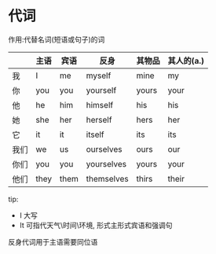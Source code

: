 # 代词
作用:代替名词(短语或句子)的词

|     | 主语   | 宾语   | 反身         | 其物品   | 其人的(a.) |
| --- | ---- | ---- | ---------- | ----- | ------- |
| 我   | I    | me   | myself     | mine  | my      |
| 你   | you  | you  | yourself   | yours | your    |
| 他   | he   | him  | himself    | his   | his     |
| 她   | she  | her  | herself    | hers  | her     |
| 它   | it   | it   | itself     | its   | its     |
| 我们  | we   | us   | ourselves  | ours  | our     |
| 你们  | you  | you  | yourselves | yours | your    |
| 他们  | they | them | themselves | thirs | their   |
tip:
- I 大写
- It 可指代天气\时间\环境, 形式主形式宾语和强调句

反身代词用于主语需要同位语

